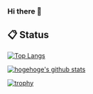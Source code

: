 ### Hi there 👋




## :clipboard: Status
[![Top Langs](https://github-readme-stats.vercel.app/api/top-langs/?username=kw35670
)](https://github.com/anuraghazra/github-readme-stats)

[![hogehoge's github stats](https://github-readme-stats.vercel.app/api?username=kw35670&hide=contribs&count_private=true&show_icons=true)](https://github.com/kw35670/)

[![trophy](https://github-profile-trophy.vercel.app/?username=kw35670&column=7
)](https://github.com/ryo-ma/github-profile-trophy)

